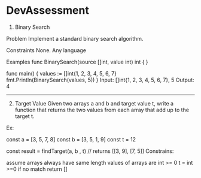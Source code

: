 # DevAssessment

1) Binary Search

Problem
Implement a standard binary search algorithm.

Constraints
None.  Any language

Examples
func BinarySearch(source []int, value int) int { }

func main() {
	values := []int{1, 2, 3, 4, 5, 6, 7}
	fmt.Println(BinarySearch(values, 5))
}
Input: []int{1, 2, 3, 4, 5, 6, 7}, 5
Output: 4

---------------------------------------------------------------------------

2) Target Value
Given two arrays a and b and target value t, write a function that returns the two values from each array that add up to the target t.

Ex:

const a = [3, 5, 7, 8]
const b = [3, 5, 1, 9]
const t = 12

const result = findTarget(a, b , t) // returns [[3, 9], [7, 5]]
Constrains:

assume arrays always have same length
values of arrays are int >= 0
t = int >=0
if no match return []
